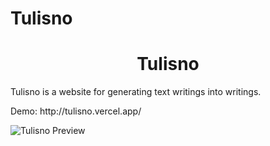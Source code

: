 # Tulisno
<h1 align="center">Tulisno</h1>

<p>
 Tulisno is a website for generating text writings into writings.
</p>
Demo: http://tulisno.vercel.app/
<br>

![Tulisno Preview](https://i.imgur.com/2XU2qYo.png)
